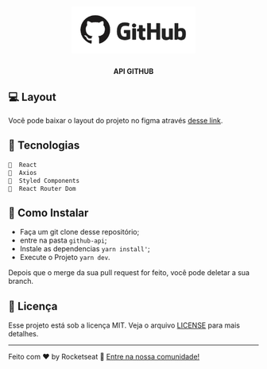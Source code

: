 <h1 align="center">
    <img  src="./src/assets/img/github-readme.png" width="250px" />
</h1>

<h4 align="center">
   API GITHUB
</h4>

## 💻 Layout

Você pode baixar o layout do projeto no figma através [desse link](🔖).



## 🔖 Tecnologias

    🔖  React
    🔖  Axios
    🔖  Styled Components
    🔖  React Router Dom

## 🤔 Como Instalar

- Faça um git clone desse repositório;
- entre na pasta  `github-api`;
- Instale as dependencias `yarn install'`;
- Execute o Projeto `yarn dev`.

Depois que o merge da sua pull request for feito, você pode deletar a sua branch.

## :memo: Licença

Esse projeto está sob a licença MIT. Veja o arquivo [LICENSE](LICENSE.md) para mais detalhes.

---

Feito com ♥ by Rocketseat :wave: [Entre na nossa comunidade!](https://discordapp.com/invite/gCRAFhc)